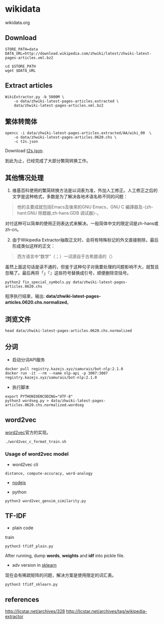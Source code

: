 # wikidata
wikidata.org

## Download
```
STORE_PATH=data
DATA_URL=http://download.wikipedia.com/zhwiki/latest/zhwiki-latest-pages-articles.xml.bz2

cd $STORE_PATH
wget $DATA_URL
```

## Extract articles
```
WikiExtractor.py -b 5000M \
    -o data/zhwiki-latest-pages-articles.extracted \
    data/zhwiki-latest-pages-articles.xml.bz2
```

## 繁体转简体
```
opencc -i data/zhwiki-latest-pages-articles.extracted/AA/wiki_00  \
    -o data/zhwiki-latest-pages-articles.0620.chs \
    -c t2s.json
```

Download [t2s.json](https://raw.githubusercontent.com/BYVoid/OpenCC/master/data/config/t2s.json).

到此为止，已经完成了大部分繁简转换工作。


## 其他情况处理

1) 维基百科使用的繁简转换方法是以词表为准，外加人工修正。人工修正之后的文字是这种格式，多数是为了解决各地术语名称不同的问题：

> 他的主要成就包括Emacs及後來的GNU Emacs，GNU C 編譯器及-{zh-hant:GNU 除錯器;zh-hans:GDB 调试器}-。

对付这种可以简单的使用正则表达式来解决。一般简体中文的限定词是zh-hans或zh-cn。

2) 由于Wikipedia Extractor抽取正文时，会将有特殊标记的外文直接剔除，最后形成类似这样的正文：

> 西方语言中“数学”（；）一词源自于古希腊语的（）

虽然上面这句话是读不通的，但鉴于这种句子对我要处理的问题影响不大，就暂且忽略了。最后再将「」『』这些符号替换成引号，顺便删除空括号。


```
python2 fix_special_symbols.py data/zhwiki-latest-pages-articles.0620.chs
```

程序执行结束，输出: **data/zhwiki-latest-pages-articles.0620.chs.normalized**。

## 浏览文件

```
head data/zhwiki-latest-pages-articles.0620.chs.normalized
```

## 分词

* 启动分词API服务
```
docker pull registry.kazejs.xyz/samurais/bot-nlp:2.1.0
docker run -it --rm --name nlp-api -p 3007:3007 registry.kazejs.xyz/samurais/bot-nlp:2.1.0
```


* 执行脚本

```
export PYTHONIOENCODING="UTF-8"
python3 wordseg.py > data/zhwiki-latest-pages-articles.0620.chs.normalized.wordseg
```

## word2vec
[word2vec](https://code.google.com/archive/p/word2vec)官方的实现。
```
./word2vec_c_format_train.sh
```

### Usage of word2vec model

* word2vec cli

```
distance, compute-accuracy, word-analogy
```

* [nodejs](https://github.com/Samurais/bot-word2vec)

* python

```
python3 word2vec_gensim_similarity.py
```

## TF-IDF

* plain code

train

```python
python3 tfidf_plain.py
```

After running, dump **words**, **weights** and **idf** into pickle file.

* adv version in [sklearn](http://scikit-learn.org/)

现在会有稀疏矩阵的问题，解决方案是使用限定的词汇表。

```python
python3 tfidf_sklearn.py
```


## references
http://licstar.net/archives/328
http://licstar.net/archives/tag/wikipedia-extractor
